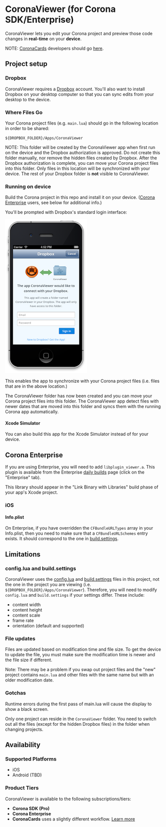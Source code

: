 # CoronaViewer (for Corona SDK/Enterprise)

CoronaViewer lets you edit your Corona project and preview those code changes in __real-time__ on your __device__.

NOTE: [CoronaCards](http://coronacards.com) developers should go [here](https://github.com/CoronaCards/CoronaViewer).

## Project setup

### Dropbox

CoronaViewer requires a [Dropbox](https://db.tt/uQgIqtPN) account. You'll also want to install Dropbox on your desktop computer so that you can sync edits from your desktop to the device.

### Where Files Go

Your Corona project files (e.g. `main.lua`) should go in the following location in order to be shared:

	${DROPBOX_FOLDER}/Apps/CoronaViewer

NOTE: This folder will be created by the CoronaViewer app when first run on the device and the Dropbox authorization is approved. Do not create this folder manually, nor remove the hidden files created by Dropbox. After the Dropbox authorization is complete, you can move your Corona project files into this folder. Only files in this location will be synchronized with your device. The rest of your Dropbox folder is __not__ visible to CoronaViewer.

### Running on device

Build the Corona project in this repo and install it on your device. ([Corona Enterprise](http://coronalabs.com/products/enterprise/) users, see below for additional info.)

You'll be prompted with Dropbox's standard login interface:

![Dropbox Login UI iOS](README/dropbox-login-ios.png)

This enables the app to synchronize with your Corona project files (i.e. files that are in the above location.)

The CoronaViewer folder has now been created and you can move your Corona project files into this folder. The CoronaViewer app detect files with newer dates that are moved into this folder and syncs them with the running Corona app automatically.

#### Xcode Simulator

You can also build this app for the Xcode Simulator instead of for your device.


## Corona Enterprise

If you are using Enterprise, you will need to add `libplugin_viewer.a`. This plugin is available from the Enterprise [daily builds](http://developer.coronalabs.com/downloads/daily-builds) page (click on the "Enterprise" tab).

This library should appear in the "Link Binary with Libraries" build phase of your app's Xcode project.

### iOS

#### Info.plist

On Enterprise, if you have overridden the `CFBundleURLTypes` array in your Info.plist, then you need to make sure that a `CFBundleURLSchemes` entry exists. It should correspond to the one in [build.settings](build.settings).


## Limitations

### config.lua and build.settings

CoronaViewer uses the [config.lua](config.lua) and [build.settings](build.settings) files in this project, not the one in the project you are viewing (i.e. `${DROPBOX_FOLDER}/Apps/CoronaViewer`). Therefore, you will need to modify `config.lua` and `build.settings` if your settings differ. These include:

* content width
* content height
* content scale
* frame rate
* orientation (default and supported)

### File updates

Files are updated based on modification time and file size. To get the device to update the file, you must make sure the modification time is newer and the file size if different.

Note: There may be a problem if you swap out project files and the "new" project contains `main.lua` and other files with the same name but with an older modification date. 

### Gotchas

Runtime errors during the first pass of main.lua will cause the display to show a black screen.

Only one project can reside in the `CoronaViewer` folder. You need to switch out all the files (except for the hidden Dropbox files) in the folder when changing projects.

## Availability

### Supported Platforms

* iOS
* Android (TBD)

### Product Tiers

CoronaViewer is available to the following subscriptions/tiers:

* __Corona SDK (Pro)__
* __Corona Enterprise__
* __CoronaCards__ uses a slightly different workflow. [Learn more](https://github.com/coronacards/CoronaViewer)

